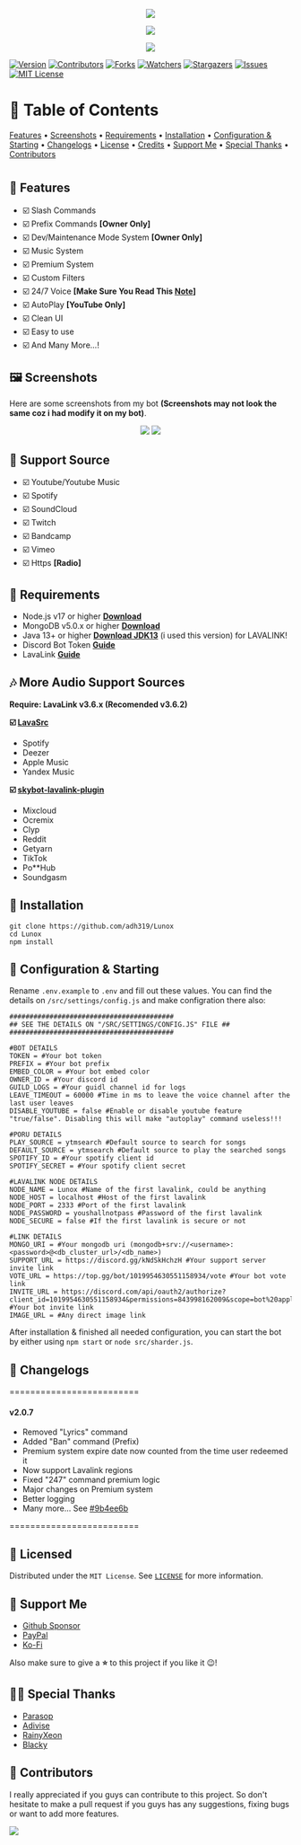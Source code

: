 <p align="center">
<img src="https://capsule-render.vercel.app/api?type=waving&color=gradient&height=200&section=header&text=Lunox&fontSize=80&fontAlignY=35&animation=twinkling&fontColor=gradient"/> 
</p>

<p align="center"> 
  <a href="https://ko-fi.com/adh319" target="_blank"> <img src="https://ko-fi.com/img/githubbutton_sm.svg"/> </a>
</p>

<p align="center"> 
  <a href="https://discord.gg/xhTVzbS5NU" target="_blank"> <img src="https://discordapp.com/api/guilds/1056011738950156359/widget.png?style=banner2"/> </a>
</p>

[![Version][version-shield]](version-url)
[![Contributors][contributors-shield]][contributors-url]
[![Forks][forks-shield]][forks-url]
[![Watchers][watchers-shield]][watchers-url]
[![Stargazers][stars-shield]][stars-url]
[![Issues][issues-shield]][issues-url]
[![MIT License][license-shield]][license-url]

# 📒 Table of Contents
[Features](#-features)
 • [Screenshots](#-screenshots)
 • [Requirements](#-requirements) 
 • [Installation](#-installation) 
 • [Configuration & Starting](#-configuration--starting) 
 • [Changelogs](#-changelogs) • [License](#-license) 
 • [Credits](#-credits) 
 • [Support Me](#-support-me) 
 • [Special Thanks](#-special-thanks) 
 • [Contributors](#-contributors)
#

## 📢 Features
- ☑️ Slash Commands
- ☑️ Prefix Commands **[Owner Only]**
- ☑️ Dev/Maintenance Mode System **[Owner Only]**
- ☑️ Music System
- ☑️ Premium System
- ☑️ Custom Filters
- ☑️ 24/7 Voice **[Make Sure You Read This [Note](https://github.com/adh319/Lunox/commit/b4880fb419d9136f96c90411e9b9c2c3c984b384)]**
- ☑️ AutoPlay **[YouTube Only]**
- ☑️ Clean UI
- ☑️ Easy to use
- ☑️ And Many More...!

## 🖼️ Screenshots
Here are some screenshots from my bot **(Screenshots may not look the same coz i had modify it on my bot)**.

<p align="center">
<img src="https://cdn.discordapp.com/attachments/1014342568554811443/1093098769907732500/image.png"/>  <img src="https://cdn.discordapp.com/attachments/1014342568554811443/1093099116818612234/image.png"/>
</p>

## 🎵 Support Source
- ☑️ Youtube/Youtube Music
- ☑️ Spotify
- ☑️ SoundCloud
- ☑️ Twitch
- ☑️ Bandcamp
- ☑️ Vimeo
- ☑️ Https **[Radio]**

## 📌 Requirements

- Node.js v17 or higher **[Download](https://nodejs.org/en/download/)**
- MongoDB v5.0.x or higher **[Download](https://www.mongodb.com/try/download/community-edition)**
- Java 13+ or higher **[Download JDK13](http://www.mediafire.com/file/m6gk7aoq96db8g0/file)** (i used this version) for LAVALINK!
- Discord Bot Token **[Guide](https://discordjs.guide/preparations/setting-up-a-bot-application.html#creating-your-bot)**
- LavaLink **[Guide](https://github.com/freyacodes/lavalink)**

## 🎶 More Audio Support Sources
**Require: LavaLink v3.6.x (Recomended v3.6.2)**

**☑️ [LavaSrc](https://github.com/TopiSenpai/LavaSrc)**
- Spotify
- Deezer
- Apple Music
- Yandex Music

**☑️ [skybot-lavalink-plugin](https://github.com/DuncteBot/skybot-lavalink-plugin)**
- Mixcloud
- Ocremix
- Clyp
- Reddit
- Getyarn
- TikTok
- Po**Hub
- Soundgasm

## 📝 Installation

```
git clone https://github.com/adh319/Lunox
cd Lunox
npm install
```

## 🚀 Configuration & Starting

Rename `.env.example` to `.env` and fill out these values. You can find the details on `/src/settings/config.js` and make configration there also:

```
#########################################
## SEE THE DETAILS ON "/SRC/SETTINGS/CONFIG.JS" FILE ##
#########################################

#BOT DETAILS
TOKEN = #Your bot token
PREFIX = #Your bot prefix
EMBED_COLOR = #Your bot embed color
OWNER_ID = #Your discord id
GUILD_LOGS = #Your guidl channel id for logs
LEAVE_TIMEOUT = 60000 #Time in ms to leave the voice channel after the last user leaves
DISABLE_YOUTUBE = false #Enable or disable youtube feature "true/false". Disabling this will make "autoplay" command useless!!!

#PORU DETAILS
PLAY_SOURCE = ytmsearch #Default source to search for songs
DEFAULT_SOURCE = ytmsearch #Default source to play the searched songs
SPOTIFY_ID = #Your spotify client id
SPOTIFY_SECRET = #Your spotify client secret

#LAVALINK NODE DETAILS
NODE_NAME = Lunox #Name of the first lavalink, could be anything
NODE_HOST = localhost #Host of the first lavalink
NODE_PORT = 2333 #Port of the first lavalink
NODE_PASSWORD = youshallnotpass #Password of the first lavalink
NODE_SECURE = false #If the first lavalink is secure or not

#LINK DETAILS
MONGO_URI = #Your mongodb uri (mongodb+srv://<username>:<password>@<db_cluster_url>/<db_name>)
SUPPORT_URL = https://discord.gg/kNdSkHchzH #Your support server invite link
VOTE_URL = https://top.gg/bot/1019954630551158934/vote #Your bot vote link
INVITE_URL = https://discord.com/api/oauth2/authorize?client_id=1019954630551158934&permissions=843998162009&scope=bot%20applications.commands #Your bot invite link
IMAGE_URL = #Any direct image link
```
After installation & finished all needed configuration, you can start the bot by either using `npm start` or `node src/sharder.js`.

## 📜 Changelogs
=========================
#### v2.0.7
- Removed "Lyrics" command
- Added "Ban" command (Prefix)
- Premium system expire date now counted from the time user redeemed it
- Now support Lavalink regions
- Fixed "247" command premium logic
- Major changes on Premium system
- Better logging
- Many more... See [#9b4ee6b](https://github.com/Enour-Dev/Lunox/commit/9b4ee6bbb919195629bba1a2b14351d9324ceacd)

=========================

## 🔐 Licensed

Distributed under the `MIT License`. See [`LICENSE`](https://github.com/adh319/Lunox/blob/main/LICENSE) for more information.

## 💝 Support Me

- [Github Sponsor](https://github.com/sponsors/adh319)
- [PayPal](https://paypal.me/dh319)
- [Ko-Fi](https://ko-fi.com/adh319)

Also make sure to give a **⭐** to this project if you like it 😉!

## 🙏🏻 Special Thanks

- [Parasop](https://github.com/parasop)
- [Adivise](https://github.com/Adivise)
- [RainyXeon](https://github.com/RainyXeon)
- [Blacky](https://github.com/brblacky)

## 👥 Contributors

I really appreciated if you guys can contribute to this project. So don't hesitate to make a pull request if you guys has any suggestions, fixing bugs or want to add more features.

<a href="https://github.com/adh319/Lunox/graphs/contributors">
  <img src="https://contributors-img.web.app/image?repo=adh319/Lunox" />
</a>

[version-shield]: https://img.shields.io/github/package-json/v/adh319/Lunox?style=for-the-badge
[contributors-shield]: https://img.shields.io/github/contributors/adh319/Lunox.svg?style=for-the-badge
[contributors-url]: https://github.com/adh319/Lunox/graphs/contributors
[forks-shield]: https://img.shields.io/github/forks/adh319/Lunox.svg?style=for-the-badge
[forks-url]: https://github.com/adh319/Lunox/network/members
[watchers-shield]: https://img.shields.io/github/watchers/adh319/Lunox?style=for-the-badge
[watchers-url]: https://github.com/adh319/Lunox
[stars-shield]: https://img.shields.io/github/stars/adh319/Lunox.svg?style=for-the-badge
[stars-url]: https://github.com/adh319/Lunox/stargazers
[issues-shield]: https://img.shields.io/github/issues/adh319/Lunox.svg?style=for-the-badge
[issues-url]: https://github.com/adh319/Lunox/issues
[license-shield]: https://img.shields.io/github/license/adh319/Lunox.svg?style=for-the-badge
[license-url]: https://github.com/adh319/Lunox/blob/main/LICENSE
[spon-img]: https://media.discordapp.net/attachments/979364157541462066/982734017671606322/Vultr_Logo_Download_Vector.png
